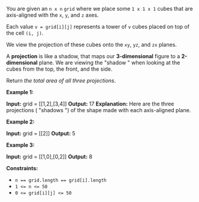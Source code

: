 You are given an `n x n` `grid` where we place some `1 x 1 x 1` cubes that are axis-aligned with the `x`, `y`, and `z` axes.

Each value `v = grid[i][j]` represents a tower of `v` cubes placed on top of the cell `(i, j)`.

We view the projection of these cubes onto the `xy`, `yz`, and `zx` planes.

A **projection** is like a shadow, that maps our **3-dimensional** figure to a **2-dimensional** plane. We are viewing the "shadow " when looking at the cubes from the top, the front, and the side.

Return _the total area of all three projections_.

**Example 1:**

**Input:** grid = \[\[1,2\],\[3,4\]\]
**Output:** 17
**Explanation:** Here are the three projections ( "shadows ") of the shape made with each axis-aligned plane.

**Example 2:**

**Input:** grid = \[\[2\]\]
**Output:** 5

**Example 3:**

**Input:** grid = \[\[1,0\],\[0,2\]\]
**Output:** 8

**Constraints:**

*   `n == grid.length == grid[i].length`
*   `1 <= n <= 50`
*   `0 <= grid[i][j] <= 50`